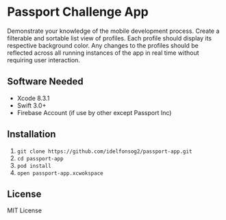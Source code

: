 # Passport Challenge App

Demonstrate your knowledge of the mobile
development process. Create a filterable and sortable list view of profiles. Each profile should display its respective background color. Any changes to the profiles should be reflected across all running instances of the
app in real time without requiring user interaction.



## Software Needed

- Xcode 8.3.1
- Swift 3.0+
- Firebase Account (if use by other except Passport Inc)

## Installation

1. `git clone https://github.com/idelfonsog2/passport-app.git`
2. `cd passport-app`
3. `pod install`
3. `open passport-app.xcwokspace`

## License
MIT License
